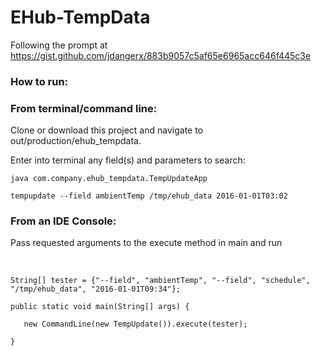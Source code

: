 # EHub-TempData
Following the prompt at https://gist.github.com/jdangerx/883b9057c5af65e6965acc646f445c3e

<h3> How to run: </h3> 

<h3> From terminal/command line: </h3> 
Clone or download this project and navigate to out/production/ehub_tempdata.






Enter into terminal any field(s) and parameters to search:
<pre><code>java com.company.ehub_tempdata.TempUpdateApp

tempupdate --field ambientTemp /tmp/ehub_data 2016-01-01T03:02
</code></pre>

<h3> From an IDE Console: </h3> 
Pass requested arguments to the execute method in main and run
<br></br>

<pre><code> 
String[] tester = {"--field", "ambientTemp", "--field", "schedule", "/tmp/ehub_data", "2016-01-01T09:34"};

public static void main(String[] args) {</br>
   new CommandLine(new TempUpdate()).execute(tester);</br>
} 
</code></pre>
